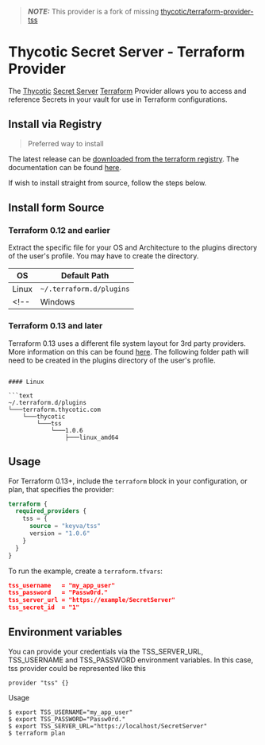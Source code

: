 > **_NOTE:_** This provider is a fork of missing [thycotic/terraform-provider-tss](https://github.com/thycotic/terraform-provider-tss)

# Thycotic Secret Server - Terraform Provider

The [Thycotic](https://thycotic.com/) [Secret Server](https://thycotic.com/products/secret-server/) [Terraform](https://www.terraform.io/) Provider allows you to access and reference Secrets in your vault for use in Terraform configurations.

## Install via Registry

> Preferred way to install

The latest release can be [downloaded from the terraform registry](https://registry.terraform.io/providers/keyva/tss/latest). The documentation can be found [here](https://registry.terraform.io/providers/keyva/tss/latest/docs).

If wish to install straight from source, follow the steps below.

## Install form Source

### Terraform 0.12 and earlier

Extract the specific file for your OS and Architecture to the plugins directory
of the user's profile. You may have to create the directory.

| OS      | Default Path                    |
| ------- | ------------------------------- |
| Linux   | `~/.terraform.d/plugins`        |
<!-- | Windows | `%APPDATA%\terraform.d\plugins` | -->

### Terraform 0.13 and later

Terraform 0.13 uses a different file system layout for 3rd party providers. More information on this can be found [here](https://www.terraform.io/upgrade-guides/0-13.html#new-filesystem-layout-for-local-copies-of-providers). The following folder path will need to be created in the plugins directory of the user's profile.

<!-- #### Windows

```text
%APPDATA%\TERRAFORM.D\PLUGINS
└───terraform.thycotic.com
    └───thycotic
        └───tss
            └───1.0.8
                └───windows_amd64 -->
```

#### Linux

```text
~/.terraform.d/plugins
└───terraform.thycotic.com
    └───thycotic
        └───tss
            └───1.0.6
                ├───linux_amd64
```

## Usage

For Terraform 0.13+, include the `terraform` block in your configuration, or plan, that specifies the provider:

```terraform
terraform {
  required_providers {
    tss = {
      source = "keyva/tss"
      version = "1.0.6"
    }
  }
}
```

To run the example, create a `terraform.tfvars`:

```json
tss_username   = "my_app_user"
tss_password   = "Passw0rd."
tss_server_url = "https://example/SecretServer"
tss_secret_id  = "1"
```
## Environment variables

You can provide your credentials via the TSS_SERVER_URL, TSS_USERNAME and TSS_PASSWORD environment variables.
In this case, tss provider could be represented like this 
```
provider "tss" {}
```
Usage
```
$ export TSS_USERNAME="my_app_user"
$ export TSS_PASSWORD="Passw0rd."
$ export TSS_SERVER_URL="https://localhost/SecretServer"
$ terraform plan
```
